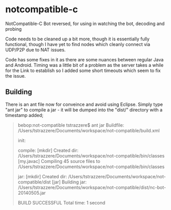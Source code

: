 notcompatible-c
===============

NotCompatible-C Bot reversed, for using in watching the bot, decoding and probing

Code needs to be cleaned up a bit more, though it is essentially fully functional, though
I have yet to find nodes which cleanly connect via UDP/P2P due to NAT issues.

Code has some fixes in it as there are some nuances between regular Java and Android. Timing was
a little bit of a problem as the server takes a while for the Link to establish so I added some
short timeouts which seem to fix the issue.

Building
--------
There is an ant file now for conveince and avoid using Eclipse. Simply
type "ant jar" to compile a jar - it will be dumped into the "dist/"
directory with a timestamp added;

>bebop:not-compatible tstrazzere$ ant jar
>Buildfile: /Users/tstrazzere/Documents/workspace/not-compatible/build.xml
>
>init:
>
>compile:
>    [mkdir] Created dir: /Users/tstrazzere/Documents/workspace/not-compatible/bin/classes
> [my.javac] Compiling 45 source files to /Users/tstrazzere/Documents/workspace/not-compatible/bin/classes
>
>jar:
>    [mkdir] Created dir: /Users/tstrazzere/Documents/workspace/not-compatible/dist
>      [jar] Building jar: /Users/tstrazzere/Documents/workspace/not-compatible/dist/nc-bot-20140505.jar
>
>BUILD SUCCESSFUL
>Total time: 1 second
